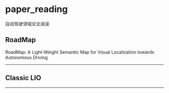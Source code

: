 # paper_reading
自动驾驶领域论文阅读



## RoadMap

RoadMap: A Light-Weight Semantic Map for Visual Localization towards Autonomous Driving



---

## Classic LIO





___

